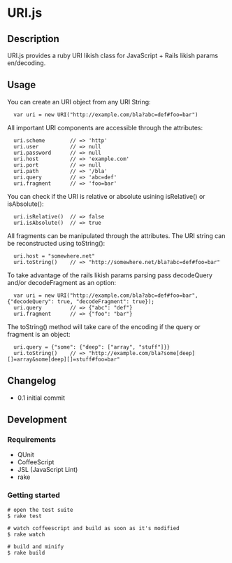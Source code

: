 # URI.js
## Description
URI.js provides a ruby URI likish class for JavaScript + Rails likish params en/decoding.

## Usage
  You can create an URI object from any URI String:
  
      var uri = new URI("http://example.com/bla?abc=def#foo=bar")
      
  All important URI components are accessible through the attributes:
  
      uri.scheme        // => 'http'
      uri.user          // => null
      uri.password      // => null
      uri.host          // => 'example.com'
      uri.port          // => null
      uri.path          // => '/bla'
      uri.query         // => 'abc=def'
      uri.fragment      // => 'foo=bar'
  
  You can check if the URI is relative or absolute usining isRelative() or isAbsolute():
  
      uri.isRelative()  // => false
      uri.isAbsolute()  // => true
      
  All fragments can be manipulated through the attributes.
  The URI string can be reconstructed using toString():
  
      uri.host = "somewhere.net"
      uri.toString()    // => "http://somewhere.net/bla?abc=def#foo=bar"
      
      
  To take advantage of the rails likish params parsing pass decodeQuery and/or decodeFragment as an option:
  
      var uri = new URI("http://example.com/bla?abc=def#foo=bar", {"decodeQuery": true, "decodeFragment": true});
      uri.query         // => {"abc": "def"}
      uri.fragment      // => {"foo": "bar"}
  
  The toString() method will take care of the encoding if the query or fragment is an object:
  
      uri.query = {"some": {"deep": ["array", "stuff"]}}
      uri.toString()    // => "http://example.com/bla?some[deep][]=array&some[deep][]=stuff#foo=bar"

## Changelog

- 0.1 initial commit
  
## Development
### Requirements

- QUnit
- CoffeeScript
- JSL (JavaScript Lint)
- rake

### Getting started
    # open the test suite
    $ rake test 
    
    # watch coffeescript and build as soon as it's modified
    $ rake watch      

    # build and minify
    $ rake build


    